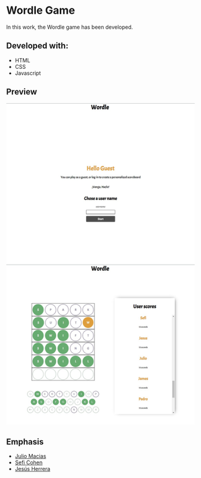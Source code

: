 # Wordle Game
In this work, the Wordle game has been developed.

## Developed with:
* HTML
* CSS
* Javascript

## Preview
![desktop-preview.](/src/img/preview-desktop.jpg)<br>
![desktop-preview.](/src/img/preview-desktop2.jpg)

## Emphasis
* [Julio Macias](https://github.com/juliomc23)
* [Sefi Cohen](https://github.com/seficohen1)
* [Jesús Herrera](https://github.com/Jesusjha)

